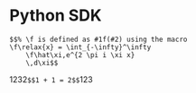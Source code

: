 # Python SDK

```
$$% \f is defined as #1f(#2) using the macro
\f\relax{x} = \int_{-\infty}^\infty
    \f\hat\xi,e^{2 \pi i \xi x}
    \,d\xi$$
```

1232`$$1 + 1 = 2$$`123
